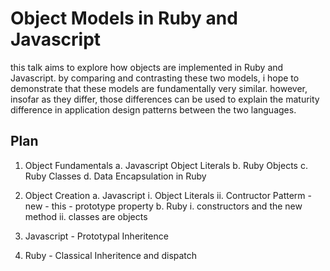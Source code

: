 # Object Models in Ruby and Javascript

this talk aims to explore how objects are implemented in Ruby and Javascript. by comparing and contrasting these two models, i hope to demonstrate that these models are fundamentally very similar. however, insofar as they differ, those differences can be used to explain the maturity difference in application design patterns between the two languages.

## Plan

1. Object Fundamentals
	a. Javascript Object Literals
	b. Ruby Objects
	c. Ruby Classes
	d. Data Encapsulation in Ruby

2. Object Creation
	a. Javascript
		i. Object Literals
		ii. Contructor Patterm
			- new
			- this
			- prototype property
	b. Ruby
		i. constructors and the new method
		ii. classes are objects

3. Javascript - Prototypal Inheritence

4. Ruby - Classical Inheritence and dispatch
